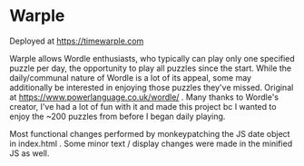 # Warple

Deployed at https://timewarple.com

Warple allows Wordle enthusiasts, who typically can play only one specified puzzle per day, the opportunity to play all puzzles since the start. While the daily/communal nature of Wordle is a lot of its appeal, some may additionally be interested in enjoying those puzzles they've missed. Original at https://www.powerlanguage.co.uk/wordle/ . Many thanks to Wordle's creator, I've had a lot of fun with it and made this project bc I wanted to enjoy the ~200 puzzles from before I began daily playing.

Most functional changes performed by monkeypatching the JS date object in index.html . Some minor text / display changes were made in the minified JS as well.